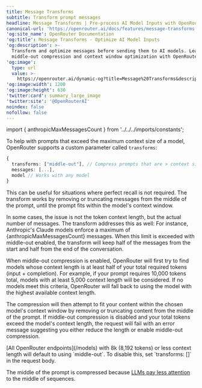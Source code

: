 ```yaml
---
title: Message Transforms
subtitle: Transform prompt messages
headline: Message Transforms | Pre-process AI Model Inputs with OpenRouter
canonical-url: 'https://openrouter.ai/docs/features/message-transforms'
'og:site_name': OpenRouter Documentation
'og:title': Message Transforms - Optimize AI Model Inputs
'og:description': >-
  Transform and optimize messages before sending them to AI models. Learn about
  middle-out compression and context window optimization with OpenRouter.
'og:image':
  type: url
  value: >-
    https://openrouter.ai/dynamic-og?title=Message%20Transforms&description=Optimize%20AI%20model%20inputs%20with%20OpenRouter
'og:image:width': 1200
'og:image:height': 630
'twitter:card': summary_large_image
'twitter:site': '@OpenRouterAI'
noindex: false
nofollow: false
---
```


import { anthropicMaxMessagesCount } from '../../../imports/constants';

To help with prompts that exceed the maximum context size of a model, OpenRouter supports a custom parameter called `transforms`:

```typescript
{
  transforms: ["middle-out"], // Compress prompts that are > context size.
  messages: [...],
  model // Works with any model
}
```

This can be useful for situations where perfect recall is not required. The transform works by removing or truncating messages from the middle of the prompt, until the prompt fits within the model's context window.

In some cases, the issue is not the token context length, but the actual number of messages. The transform addresses this as well: For instance, Anthropic's Claude models enforce a maximum of {anthropicMaxMessagesCount} messages. When this limit is exceeded with middle-out enabled, the transform will keep half of the messages from the start and half from the end of the conversation.

When middle-out compression is enabled, OpenRouter will first try to find models whose context length is at least half of your total required tokens (input + completion). For example, if your prompt requires 10,000 tokens total, models with at least 5,000 context length will be considered. If no models meet this criteria, OpenRouter will fall back to using the model with the highest available context length.

The compression will then attempt to fit your content within the chosen model's context window by removing or truncating content from the middle of the prompt. If middle-out compression is disabled and your total tokens exceed the model's context length, the request will fail with an error message suggesting you either reduce the length or enable middle-out compression.

<Note>
  [All OpenRouter endpoints](/models) with 8k (8,192 tokens) or less context
  length will default to using `middle-out`. To disable this, set `transforms:
  []` in the request body.
</Note>

The middle of the prompt is compressed because [LLMs pay less attention](https://arxiv.org/abs/2307.03172) to the middle of sequences.
